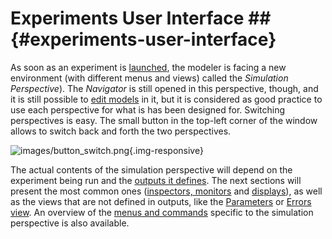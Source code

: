 
# Experiments User Interface ## {#experiments-user-interface}



As soon as an experiment is [launched](references#LaunchingExperiments), the modeler is facing a new environment (with different menus and views) called the _Simulation Perspective_). The _Navigator_ is still opened in this perspective, though, and it is still possible to [edit models](references#EditingModels) in it, but it is considered as good practice to use each perspective for what is has been designed for. Switching perspectives is easy. The small button in the top-left corner of the window allows to switch back and forth the two perspectives.

![images/button_switch.png](gm_wiki/resources/images/runningExperiments/button_switch.png){.img-responsive}


The actual contents of the simulation perspective will depend on the experiment being run and the [outputs it defines](G__DefiningOutputs). The next sections will present the most common ones ([inspectors, monitors](references#InspectorsAndMonitors) and [displays](G__Display)), as well as the views that are not defined in outputs, like the [Parameters](references#ParametersView) or [Errors view](references#ErrorsView). An overview of the [menus and commands](references#MenusAndCommands) specific to the simulation perspective is also available.